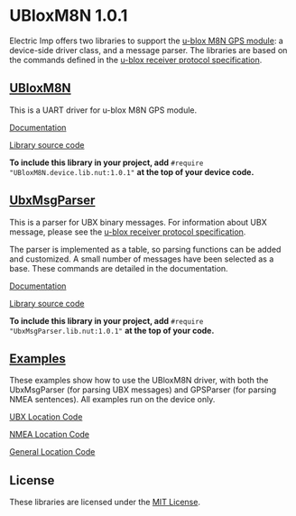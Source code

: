 # UBloxM8N 1.0.1 #

Electric Imp offers two libraries to support the [u-blox M8N GPS module](https://www.u-blox.com/en/product/neo-m8-series): a device-side driver class, and a message parser. The libraries are based on the commands defined in the [u-blox receiver protocol specification](https://www.u-blox.com/sites/default/files/products/documents/u-blox8-M8_ReceiverDescrProtSpec_%28UBX-13003221%29_Public.pdf).

## [UBloxM8N](./Driver) ##

This is a UART driver for u-blox M8N GPS module.

[Documentation](./Driver/README.md)

[Library source code](./Driver/UBloxM8N.device.lib.nut)

**To include this library in your project, add** `#require "UBloxM8N.device.lib.nut:1.0.1"` **at the top of your device code.**

## [UbxMsgParser](./Parser) ##

This is a parser for UBX binary messages. For information about UBX message, please see the [u-blox receiver protocol specification](https://www.u-blox.com/sites/default/files/products/documents/u-blox8-M8_ReceiverDescrProtSpec_%28UBX-13003221%29_Public.pdf).

The parser is implemented as a table, so parsing functions can be added and customized. A small number of messages have been selected as a base. These commands are detailed in the documentation.

[Documentation](./Parser/README.md)

[Library source code](./Parser/UbxMsgParser.lib.nut)

**To include this library in your project, add** `#require "UbxMsgParser.lib.nut:1.0.1"` **at the top of your code.**

## [Examples](./Examples) ##

These examples show how to use the UBloxM8N driver, with both the UbxMsgParser (for parsing UBX messages) and GPSParser (for parsing NMEA sentences). All examples run on the device only.

[UBX Location Code](./Examples/UBX_Location.device.nut)

[NMEA Location Code](./Examples/NMEA_Location.device.nut)

[General Location Code](./Examples/UBX_NMEA_Location.device.nut)

## License ##

These libraries are licensed under the [MIT License](./LICENSE).